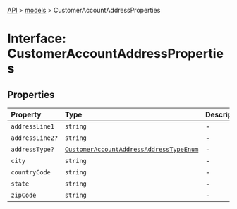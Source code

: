 [API](../../index.md) > [models](../index.md) > CustomerAccountAddressProperties

# Interface: CustomerAccountAddressProperties

## Properties

| Property | Type | Description | Source |
| :------ | :------ | :------ | :------ |
| `addressLine1` | `string` | - | models/CustomerAccountAddress.ts:75 |
| `addressLine2?` | `string` | - | models/CustomerAccountAddress.ts:76 |
| `addressType?` | [`CustomerAccountAddressAddressTypeEnum`](../type-aliases/CustomerAccountAddressAddressTypeEnum.md) | - | models/CustomerAccountAddress.ts:74 |
| `city` | `string` | - | models/CustomerAccountAddress.ts:77 |
| `countryCode` | `string` | - | models/CustomerAccountAddress.ts:80 |
| `state` | `string` | - | models/CustomerAccountAddress.ts:78 |
| `zipCode` | `string` | - | models/CustomerAccountAddress.ts:79 |
